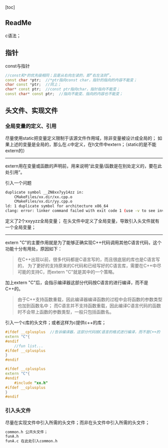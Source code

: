 [toc]

## ReadMe
c语法；

## 指针
const与指针
```cpp
//const和*的优先级相同；且是从右向左读的，即“右左法则”。
const char *ptr;  //*ptr指向const char，指针的指向的内容不能变；
char const *ptr;  //同上；
char* const ptr;  //const ptr指向char，指针指向不能变；
const char* const ptr;  //指向不能变、指向的内容也不能变；
```

## 头文件、实现文件

### 全局变量的定义、引用
尽量使用static把变量定义限制于该源文件作用域，除非变量被设计成全局的；
如果上述的变量是全局的，那么在.c中定义，在h文件中extern；（static的是不能extern的）

----------------
extern用在变量或函数的声明前，用来说明“此变量/函数是在别处定义的，要在此处引用”。

引入一个问题
```bash
duplicate symbol __ZN8xx7yy14zz in:
    CMakeFiles/xx.dir/xx.cpp.o
    CMakeFiles/xx.dir/yy.cpp.o
ld: 1 duplicate symbol for architecture x86_64
clang: error: linker command failed with exit code 1 (use -v to see invocation)
```
定义了2个xxyyzz全局变量；
在头文件中定义了全局变量，导致引入头文件就有一个全局变量；


----------------
extern "C"的主要作用就是为了能够正确实现C++代码调用其他C语言代码，这个功能十分有用处，原因如下：
> 在C++出现以前，很多代码都是C语言写的，而且很底层的库也是C语言写的，
> 为了更好的支持原来的C代码和已经写好的C语言库，需要在C++中尽可能的支持C，而extern "C"就是其中的一个策略。

加上extern "C"后，会指示编译器这部分代码按C语言的进行编译，而不是C++的。
> 由于C++支持函数重载，因此编译器编译函数的过程中会将函数的参数类型也加到函数名中；
> 而C语言并不支持函数重载，因此编译C语言代码的函数时不会带上函数的参数类型，一般只包括函数名。

引入一个c库的头文件；或者这样为c提供c++的库；
```cpp
#ifdef __cplusplus  //告诉编译器，这部分代码按C语言的格式进行编译，而不是C++的
extern "C"{
#endif
	//fun list...
#ifdef __cplusplus
}
#endif

#ifdef __cplusplus
extern "C"{
#endif
	#include "xx.h"
#ifdef __cplusplus
}
#endif
```

### 引入头文件
尽量在实现文件中引入所需的头文件；而非在头文件中引入所需的头文件；
```bash
common.h 公共头文件；
funA.h 
funA.c 在此处引入common.h
```


